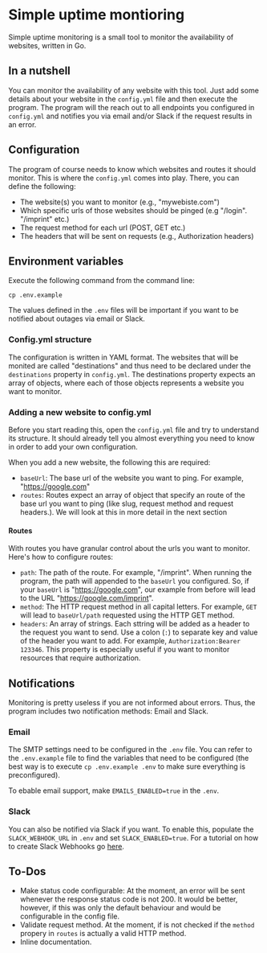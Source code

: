 # Simple uptime montioring

Simple uptime monitoring is a small tool to monitor the availability of websites, written in Go.

## In a nutshell

You can monitor the availability of any website with this tool. Just add some details about your website in the `config.yml` file and then execute the program. The program will the reach out to all endpoints you configured in `config.yml` and notifies you via email and/or Slack if the request results in an error.

## Configuration

The program of course needs to know which websites and routes it should monitor. This is where the `config.yml` comes into play. There, you can define the following:

- The website(s) you want to monitor (e.g., "mywebiste.com")
- Which specific urls of those websites should be pinged (e.g "/login". "/imprint" etc.)
- The request method for each url (POST, GET etc.)
- The headers that will be sent on requests (e.g., Authorization headers)

## Environment variables

Execute the following command from the command line:

```
cp .env.example
```

The values defined in the `.env` files will be important if you want to be notified about outages via email or Slack.

### Config.yml structure

The configuration is written in YAML format. The websites that will be monited are called "destinations" and thus need to be declared under the `destinations` property in `config.yml`.
The destinations property expects an array of objects, where each of those objects represents a website you want to monitor.

### Adding a new website to config.yml

Before you start reading this, open the `config.yml` file and try to understand its structure. It should already tell you almost everything you need to know in order to add your own configuration.

When you add a new website, the following this are required:

- `baseUrl`: The base url of the website you want to ping. For example, "https://google.com"
- `routes`: Routes expect an array of object that specify an route of the base url you want to ping (like slug, request method and request headers.). We will look at this in more detail in the next section

#### Routes

With routes you have granular control about the urls you want to monitor. Here's how to configure routes:

- `path`: The path of the route. For example, "/imprint". When running the program, the path will appended to the `baseUrl` you configured. So, if your `baseUrl` is "https://google.com", our example from before will lead to the URL "https://google.com/imprint".
- `method`: The HTTP request method in all capital letters. For example, `GET` will lead to `baseUrl/path` requested using the HTTP GET method.
- `headers`: An array of strings. Each sttring will be added as a header to the request you want to send. Use a colon (`:`) to separate key and value of the header you want to add. For example, `Authorization:Bearer 123346`. This property is especially useful if you want to monitor resources that require authorization.

## Notifications

Monitoring is pretty useless if you are not informed about errors. Thus, the program includes two notification methods: Email and Slack.

### Email

The SMTP settings need to be configured in the `.env` file. You can refer to the `.env.example` file to find the variables that need to be configured (the best way is to execute `cp .env.example .env` to make sure everything is preconfigured).

To ebable email support, make `EMAILS_ENABLED=true` in the `.env`.

### Slack

You can also be notified via Slack if you want. To enable this, populate the `SLACK_WEBHOOK_URL` in `.env` and set `SLACK_ENABLED=true`. For a tutorial on how to create Slack Webhooks go [here](https://api.slack.com/messaging/webhooks).

## To-Dos

- Make status code configurable: At the moment, an error will be sent whenever the response status code is not 200. It would be better, however, if this was only the default behaviour and would be configurable in the config file.
- Validate request method. At the moment, if is not checked if the `method` propery in `routes` is actually a valid HTTP method.
- Inline documentation.
